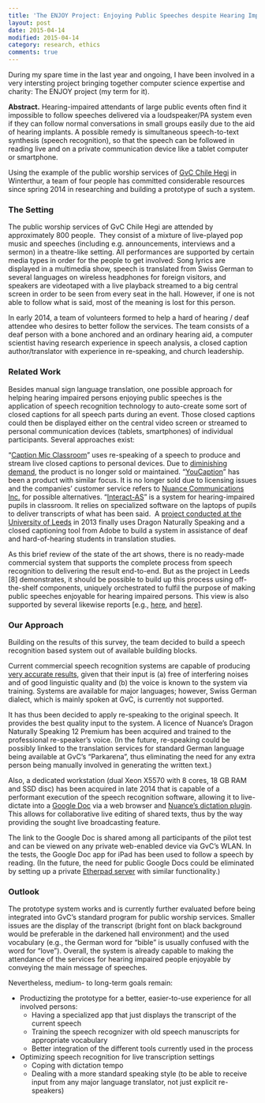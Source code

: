 ```yaml
---
title: 'The ENJOY Project: Enjoying Public Speeches despite Hearing Impairment'
layout: post
date: 2015-04-14
modified: 2015-04-14
category: research, ethics
comments: true
---
```


During my spare time in the last year and ongoing, I have been involved in a very intersting project bringing together computer science expertise and charity: The ENJOY project (my term for it).

<!-- more -->

**Abstract.** Hearing-impaired attendants of large public events often find it impossible to follow speeches delivered via a loudspeaker/PA system even if they can follow normal conversations in small groups easily due to the aid of hearing implants. A possible remedy is simultaneous speech-to-text synthesis (speech recognition), so that the speech can be followed in reading live and on a private communication device like a tablet computer or smartphone.

Using the example of the public worship services of <a href="http://www.gvc-winterthur.ch" target="_blank">GvC Chile Hegi</a> in Winterthur, a team of four people has committed considerable resources since spring 2014 in researching and building a prototype of such a system.<!--more-->

### The Setting

The public worship services of GvC Chile Hegi are attended by approximately 800 people.  They consist of a mixture of live-played pop music and speeches (including e.g. announcements, interviews and a sermon) in a theatre-like setting. All performances are supported by certain media types in order for the people to get involved: Song lyrics are displayed in a multimedia show, speech is translated from Swiss German to several languages on wireless headphones for foreign visitors, and speakers are videotaped with a live playback streamed to a big central screen in order to be seen from every seat in the hall. However, if one is not able to follow what is said, most of the meaning is lost for this person.

In early 2014, a team of volunteers formed to help a hard of hearing / deaf attendee who desires to better follow the services. The team consists of a deaf person with a bone anchored and an ordinary hearing aid, a computer scientist having research experience in speech analysis, a closed caption author/translator with experience in re-speaking, and church leadership.

### Related Work

Besides manual sign language translation, one possible approach for helping hearing impaired persons enjoying public speeches is the application of speech recognition technology to auto-create some sort of closed captions for all speech parts during an event. Those closed captions could then be displayed either on the central video screen or streamed to personal communication devices (tablets, smartphones) of individual participants. Several approaches exist:

“<a href="http://www.mhsa.us/mhsa_cm.html" target="_blank">Caption Mic Classroom</a>” uses re-speaking of a speech to produce and stream live closed captions to personal devices. Due to <a href="http://www.mhsa.us/index.html#" target="_blank">diminishing demand</a>, the product is no longer sold or maintained. “<a href="http://www.cpcweb.com/brochures/youcaption_brochure.pdf" target="_blank">YouCaption</a>” has been a product with similar focus. It is no longer sold due to licensing issues and the companies’ customer service refers to <a href="http://www.nuance.com/index.htm" target="_blank">Nuance Communications Inc.</a> for possible alternatives. “<a href="http://successforkidswithhearingloss.com/interact-as" target="_blank">Interact-AS</a>” is a system for hearing-impaired pupils in classroom. It relies on specialized software on the laptops of pupils to deliver transcripts of what has been said.  A <a href="http://elearningbakery.com/lecture-capture-captioning-adobe-connect/#sthash.wE9sBEh0.dpbs" target="_blank">project conducted at the University of Leeds</a> in 2013 finally uses Dragon Naturally Speaking and a closed captioning tool from Adobe to build a system in assistance of deaf and hard-of-hearing students in translation studies.

As this brief review of the state of the art shows, there is no ready-made commercial system that supports the complete process from speech recognition to delivering the result end-to-end. But as the project in Leeds [8] demonstrates, it should be possible to build up this process using off-the-shelf components, uniquely orchestrated to fulfil the purpose of making public speeches enjoyable for hearing impaired persons. This view is also supported by several likewise reports [e.g., <a href="http://livecaptioningwithdragon.edublogs.org/" target="_blank">here</a>, and <a href="http://www.ngtvoice.com/services/assistive/transcription.htm" target="_blank">here</a>].

### Our Approach

Building on the results of this survey, the team decided to build a speech recognition based system out of available building blocks.

Current commercial speech recognition systems are capable of producing <a href="http://www.trustedreviews.com/nuance-dragon-naturallyspeaking-12-review-performance-and-issues-page-2" target="_blank">very accurate results</a>, given that their input is (a) free of interfering noises and of good linguistic quality and (b) the voice is known to the system via training. Systems are available for major languages; however, Swiss German dialect, which is mainly spoken at GvC, is currently not supported.

It has thus been decided to apply re-speaking to the original speech. It provides the best quality input to the system. A licence of Nuance’s Dragon Naturally Speaking 12 Premium has been acquired and trained to the professional re-speaker’s voice. (In the future, re-speaking could be possibly linked to the translation services for standard German language being available at GvC’s “Parkarena”, thus eliminating the need for any extra person being manually involved in generating the written text.)

Also, a dedicated workstation (dual Xeon X5570 with 8 cores, 18 GB RAM and SSD disc) has been acquired in late 2014 that is capable of a performant execution of the speech recognition software, allowing it to live-dictate into a <a href="https://docs.google.com/" target="_blank">Google Doc</a> via a web browser and <a href="http://www.nuance.com/extensions/index.htm" target="_blank">Nuance’s dictation plugin</a>. This allows for collaborative live editing of shared texts, thus by the way providing the sought live broadcasting feature.

The link to the Google Doc is shared among all participants of the pilot test and can be viewed on any private web-enabled device via GvC’s WLAN. In the tests, the Google Doc app for iPad has been used to follow a speech by reading. (In the future, the need for public Google Docs could be eliminated by setting up a private <a href="http://etherpad.org/" target="_blank">Etherpad server</a> with similar functionality.)

### Outlook

The prototype system works and is currently further evaluated before being integrated into GvC’s standard program for public worship services. Smaller issues are the display of the transcript (bright font on black background would be preferable in the darkened hall environment) and the used vocabulary (e.g., the German word for “bible” is usually confused with the word for “love”). Overall, the system is already capable to making the attendance of the services for hearing impaired people enjoyable by conveying the main message of speeches.

Nevertheless, medium- to long-term goals remain:

  * Productizing the prototype for a better, easier-to-use experience for all involved persons: 
      * Having a specialized app that just displays the transcript of the current speech
      * Training the speech recognizer with old speech manuscripts for appropriate vocabulary
      * Better integration of the different tools currently used in the process
  * Optimizing speech recognition for live transcription settings 
      * Coping with dictation tempo
      * Dealing with a more standard speaking style (to be able to receive input from any major language translator, not just explicit re-speakers)